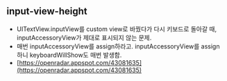 ## input-view-height
- UITextView.inputView를 custom view로 바꿨다가 다시 키보드로 돌아갈 때, inputAccessoryView가 제대로 표시되지 않는 문제.
- 매번 inputAccessoryView를 assign하라고. inputAccessoryView를 assign하니 keyboardWillShow도 매번 발생함.
- [https://openradar.appspot.com/43081635](https://openradar.appspot.com/43081635)

